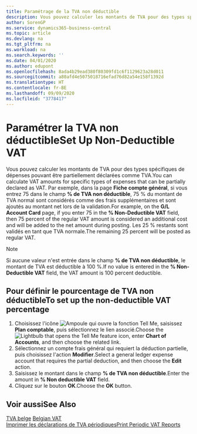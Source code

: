 ```yaml
---
title: Paramétrage de la TVA non déductible
description: Vous pouvez calculer les montants de TVA pour des types spécifiques de dépenses pouvant être partiellement déclarées comme TVA.
author: SorenGP
ms.service: dynamics365-business-central
ms.topic: article
ms.devlang: na
ms.tgt_pltfrm: na
ms.workload: na
ms.search.keywords: ''
ms.date: 04/01/2020
ms.author: edupont
ms.openlocfilehash: 8ada4b29ead380f80309fd1c6f1129623a28d011
ms.sourcegitcommit: a80afd4e5075018716efad76d82a54e158f1392d
ms.translationtype: HT
ms.contentlocale: fr-BE
ms.lasthandoff: 09/09/2020
ms.locfileid: "3778417"
---
```

# <a name="set-up-non-deductible-vat"></a><span data-ttu-id="f60ef-103">Paramétrer la TVA non déductible</span><span class="sxs-lookup"><span data-stu-id="f60ef-103">Set Up Non-Deductible VAT</span></span>
<span data-ttu-id="f60ef-104">Vous pouvez calculer les montants de TVA pour des types spécifiques de dépenses pouvant être partiellement déclarées comme TVA.</span><span class="sxs-lookup"><span data-stu-id="f60ef-104">You can calculate VAT amounts for specific types of expenses that can be partially declared as VAT.</span></span> <span data-ttu-id="f60ef-105">Par exemple, dans la page **Fiche compte général**, si vous entrez 75 dans le champ **% de TVA non déductible**, 75 % du montant de TVA normal sont considérés comme des frais supplémentaires et sont ajoutés au montant net lors de la validation.</span><span class="sxs-lookup"><span data-stu-id="f60ef-105">For example, on the **G/L Account Card** page, if you enter 75 in the **% Non-Deductible VAT** field, then 75 percent of the regular VAT amount is considered an additional cost and will be added to the net amount during posting.</span></span> <span data-ttu-id="f60ef-106">Les 25 % restants sont validés en tant que TVA normale.</span><span class="sxs-lookup"><span data-stu-id="f60ef-106">The remaining 25 percent will be posted as regular VAT.</span></span>  

> [!NOTE]  
>  <span data-ttu-id="f60ef-107">Si aucune valeur n'est entrée dans le champ **% de TVA non déductible**, le montant de TVA est déductible à 100 %.</span><span class="sxs-lookup"><span data-stu-id="f60ef-107">If no value is entered in the **% Non-Deductible VAT** field, the VAT amount is 100 percent deductible.</span></span>  

## <a name="to-set-up-the-non-deductible-vat-percentage"></a><span data-ttu-id="f60ef-108">Pour définir le pourcentage de TVA non déductible</span><span class="sxs-lookup"><span data-stu-id="f60ef-108">To set up the non-deductible VAT percentage</span></span>  

1.  <span data-ttu-id="f60ef-109">Choisissez l'icône ![Ampoule qui ouvre la fonction Tell Me](../../media/ui-search/search_small.png "Dites-moi ce que vous voulez faire"), saisissez **Plan comptable**, puis sélectionnez le lien associé.</span><span class="sxs-lookup"><span data-stu-id="f60ef-109">Choose the ![Lightbulb that opens the Tell Me feature](../../media/ui-search/search_small.png "Tell me what you want to do") icon, enter **Chart of Accounts**, and then choose the related link.</span></span>  
2.  <span data-ttu-id="f60ef-110">Sélectionnez un compte frais général qui requiert la déduction partielle, puis choisissez l'action **Modifier**.</span><span class="sxs-lookup"><span data-stu-id="f60ef-110">Select a general ledger expense account that requires the partial deduction, and then choose the **Edit** action.</span></span>  
3.  <span data-ttu-id="f60ef-111">Saisissez le montant dans le champ **% de TVA non déductible**.</span><span class="sxs-lookup"><span data-stu-id="f60ef-111">Enter the amount in **% Non deductible VAT** field.</span></span>  
4.  <span data-ttu-id="f60ef-112">Cliquez sur le bouton **OK**.</span><span class="sxs-lookup"><span data-stu-id="f60ef-112">Choose the **OK** button.</span></span>  

## <a name="see-also"></a><span data-ttu-id="f60ef-113">Voir aussi</span><span class="sxs-lookup"><span data-stu-id="f60ef-113">See Also</span></span>  
 <span data-ttu-id="f60ef-114">[TVA belge](belgian-vat.md) </span><span class="sxs-lookup"><span data-stu-id="f60ef-114">[Belgian VAT](belgian-vat.md) </span></span>  
 [<span data-ttu-id="f60ef-115">Imprimer les déclarations de TVA périodiques</span><span class="sxs-lookup"><span data-stu-id="f60ef-115">Print Periodic VAT Reports</span></span>](how-to-print-periodic-vat-reports.md)

